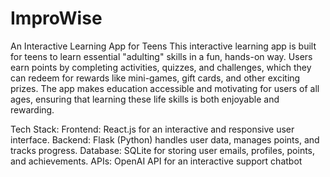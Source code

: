 # ImproWise
An Interactive Learning App for Teens
This interactive learning app is built for teens to learn essential "adulting" skills in a fun, hands-on way. Users earn points by completing activities, quizzes, and challenges, which they can redeem for rewards like mini-games, gift cards, and other exciting prizes. The app makes education accessible and motivating for users of all ages, ensuring that learning these life skills is both enjoyable and rewarding.

Tech Stack:
Frontend: React.js for an interactive and responsive user interface.
Backend: Flask (Python) handles user data, manages points, and tracks progress.
Database: SQLite for storing user emails, profiles, points, and achievements.
APIs: OpenAI API for an interactive support chatbot







